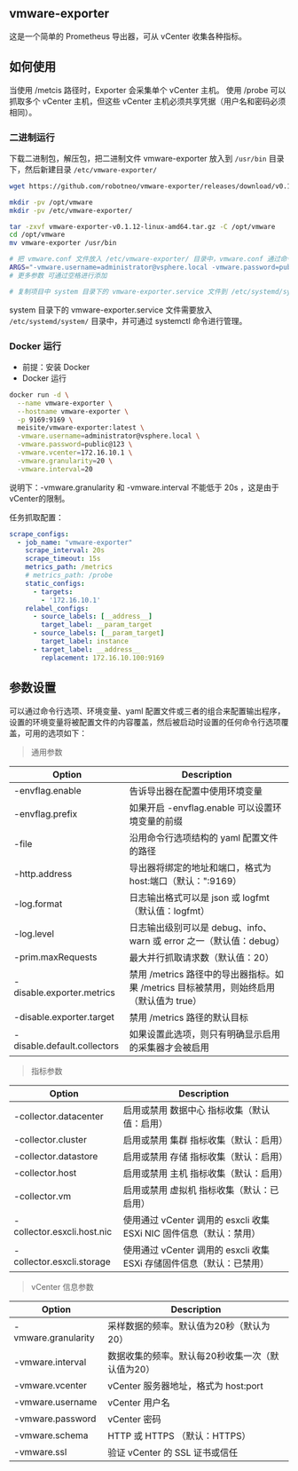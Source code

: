 ## vmware-exporter
这是一个简单的 Prometheus 导出器，可从 vCenter 收集各种指标。

## 如何使用

当使用 /metcis 路径时，Exporter 会采集单个 vCenter 主机。 使用 /probe 可以抓取多个 vCenter 主机，但这些 vCenter 主机必须共享凭据（用户名和密码必须相同）。

### 二进制运行

下载二进制包，解压包，把二进制文件 vmware-exporter 放入到 `/usr/bin` 目录下，然后新建目录 `/etc/vmware-exporter/`

```bash
wget https://github.com/robotneo/vmware-exporter/releases/download/v0.1.12/vmware-exporter-v0.1.12-linux-amd64.tar.gz

mkdir -pv /opt/vmware
mkdir -pv /etc/vmware-exporter/

tar -zxvf vmware-exporter-v0.1.12-linux-amd64.tar.gz -C /opt/vmware
cd /opt/vmware
mv vmware-exporter /usr/bin

# 把 vmware.conf 文件放入 /etc/vmware-exporter/ 目录中，vmware.conf 通过命令行选项加载参数
ARGS="-vmware.username=administrator@vsphere.local -vmware.password=public@123 -vmware.vcenter=172.16.10.1:443"
# 更多参数 可通过空格进行添加 

# 复制项目中 system 目录下的 vmware-exporter.service 文件到 /etc/systemd/system/ 目录中，实现 systemd 管理 vmware-exporter 服务。
```

system 目录下的 vmware-exporter.service 文件需要放入 `/etc/systemd/system/` 目录中，并可通过 systemctl 命令进行管理。

### Docker 运行

- 前提：安装 Docker
- Docker 运行

```bash
docker run -d \
  --name vmware-exporter \
  --hostname vmware-exporter \
  -p 9169:9169 \
  meisite/vmware-exporter:latest \
  -vmware.username=administrator@vsphere.local \
  -vmware.password=public@123 \
  -vmware.vcenter=172.16.10.1 \
  -vmware.granularity=20 \
  -vmware.interval=20
```

说明下：-vmware.granularity 和 -vmware.interval 不能低于 20s ，这是由于vCenter的限制。

任务抓取配置：

```yaml
scrape_configs:
  - job_name: "vmware-exporter"
    scrape_interval: 20s
    scrape_timeout: 15s
    metrics_path: /metrics
    # metrics_path: /probe
    static_configs:
      - targets:
        - '172.16.10.1'
    relabel_configs:
      - source_labels: [__address__]
        target_label: __param_target
      - source_labels: [__param_target]
        target_label: instance
      - target_label: __address__
        replacement: 172.16.10.100:9169
```

## 参数设置

可以通过命令行选项、环境变量、yaml 配置文件或三者的组合来配置输出程序，设置的环境变量将被配置文件的内容覆盖，然后被启动时设置的任何命令行选项覆盖，可用的选项如下：

> 通用参数

| Option      | Description |
| ----------- | ----------- |
| -envflag.enable   | 告诉导出器在配置中使用环境变量  |
| -envflag.prefix	| 如果开启 -envflag.enable 可以设置环境变量的前缀    |
| -file	            | 沿用命令行选项结构的 yaml 配置文件的路径  |
| -http.address		| 导出器将绑定的地址和端口，格式为 host:端口（默认：":9169）  |
| -log.format	    | 日志输出格式可以是 json 或 logfmt（默认值：logfmt）   |
| -log.level	    | 日志输出级别可以是 debug、info、warn 或 error 之一（默认值：debug）  |
| -prim.maxRequests	| 最大并行抓取请求数（默认值：20）  |
| -disable.exporter.metrics	| 禁用 /metrics 路径中的导出器指标。如果 /metrics 目标被禁用，则始终启用（默认值为 true）   |
| -disable.exporter.target	| 禁用 /metrics 路径的默认目标  |
| -disable.default.collectors	| 如果设置此选项，则只有明确显示启用的采集器才会被启用  |

> 指标参数

| Option      | Description |
| ----------- | ----------- |
| -collector.datacenter | 启用或禁用 数据中心 指标收集（默认值：启用）  |
| -collector.cluster    | 启用或禁用 集群 指标收集（默认：启用）  |
| -collector.datastore	| 启用或禁用 存储 指标收集（默认：启用）  |
| -collector.host		| 启用或禁用 主机 指标收集（默认：启用）  |
| -collector.vm		    | 启用或禁用 虚拟机 指标收集（默认：已启用）  |
| -collector.esxcli.host.nic    | 使用通过 vCenter 调用的 esxcli 收集 ESXi NIC 固件信息（默认：禁用）   |
| -collector.esxcli.storage		| 使用通过 vCenter 调用的 esxcli 收集 ESXi 存储固件信息（默认：已禁用） |

> vCenter 信息参数

| Option      | Description |
| ----------- | ----------- |
| -vmware.granularity   | 采样数据的频率。默认值为20秒（默认为20）  |
| -vmware.interval      | 数据收集的频率。默认每20秒收集一次（默认值为20）  |
| -vmware.vcenter       | vCenter 服务器地址，格式为 host:port  |
| -vmware.username      | vCenter 用户名  |
| -vmware.password		| vCenter 密码  |
| -vmware.schema        | HTTP 或 HTTPS （默认：HTTPS）|
| -vmware.ssl		    | 验证 vCenter 的 SSL 证书或信任 |

